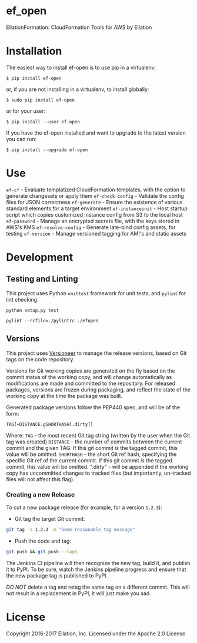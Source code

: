 # ef_open
EllationFormation: CloudFormation Tools for AWS by Ellation

# Installation
The easiest way to install ef-open is to use pip in a virtualenv:

    $ pip install ef-open

or, if you are not installing in a virtualenv, to install globally:

    $ sudo pip install ef-open

or for your user:

    $ pip install --user ef-open

If you have the ef-open installed and want to upgrade to the latest version you can run:

    $ pip install --upgrade ef-open

# Use
`ef-cf` - Evaluate templatized CloudFormation templates, with the option to generate changesets or apply them
`ef-check-config` - Validate the config files for JSON correctness
`ef-generate` - Ensure the existence of various standard elements for a target environment
`ef-instanceinit` - Host startup script which copies customized instance config from S3 to the local host
`ef-password` - Manage an encrypted secrets file, with the keys stored in AWS's KMS
`ef-resolve-config` - Generate late-bind config assets, for testing
`ef-version` - Manage versioned tagging for AMI's and static assets

# Development
## Testing and Linting
This project uses Python `unittest` framework for unit tests, and `pylint` for lint checking.
```
python setup.py test

pylint --rcfile=./pylintrc ./efopen
```

## Versions
This project uses [Versioneer](https://github.com/warner/python-versioneer) to manage the release versions, based on Git tags on the code repository.

Versions for Git working copies are generated on the fly based on the commit status of the working copy, and will change automatically as modifications are made and committed to the repository.  For released packages, versions are frozen during packaging, and reflect the state of the working copy at the time the package was built.

Generated package versions follow the PEP440 spec, and will be of the form:
```
TAG[+DISTANCE.gSHORTHASH[.dirty]]
```
Where:
`TAG` - the most recent Git tag string (written by the user when the Git tag was created)
`DISTANCE` - the number of commits between the current commit and the given TAG.  If this git commit _is_ the tagged commit, this value will be omitted.
`SHORTHASH` - the short Git ref hash, specifying the specific Git ref of the current commit.  If this git commit _is_ the tagged commit, this value will be omitted.
".dirty" - will be appended if the working copy has uncommitted changes to tracked files (but importantly, un-tracked files will not affect this flag).

### Creating a new Release
To cut a new package release (for example, for a version `1.2.3`):
- Git tag the target Git commit:
``` bash
git tag -a 1.2.3 -m "Some reasonable tag message"
```
- Push the code and tag:
``` bash
git push && git push --tags
```

The Jenkins CI pipeline will then recognize the new tag, build it, and publish it to PyPI.  To be sure, watch the Jenkins pipeline progress and ensure that the new package tag is published to PyPI.

_DO NOT_ delete a tag and retag the same tag on a different commit.  This will not result in a replacement in PyPI, it will just make you sad.

# License
Copyright 2016-2017 Ellation, Inc.
Licensed under the Apache 2.0 License
